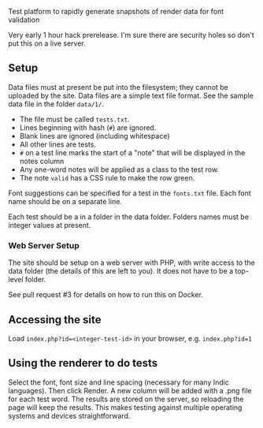 Test platform to rapidly generate snapshots of render data for font validation

Very early 1 hour hack prerelease. I'm sure there are security holes so don't put this on a live server.

## Setup ##

Data files must at present be put into the filesystem; they cannot be uploaded by the site. Data files are a simple text file format. See the sample data file
in the folder `data/1/`.

  * The file must be called `tests.txt`.
  * Lines beginning with hash (`#`) are ignored.
  * Blank lines are ignored (including whitespace)
  * All other lines are tests.
  * `#` on a test line marks the start of a "note" that will be
    displayed in the notes column  
  * Any one-word notes will be applied as a class to the test row.
  * The note `valid` has a CSS rule to make the row green.

Font suggestions can be specified for a test in the `fonts.txt` file. Each font
name should be on a separate line.

Each test should be a in a folder in the data folder. Folders names must be integer values at present.

### Web Server Setup ###

The site should be setup on a web server with PHP, with write access to the
data folder (the details of this are left to you). It does not have to be a 
top-level folder.

See pull request #3 for details on how to run this on Docker.

## Accessing the site ##

Load `index.php?id=<integer-test-id>` in your browser, e.g. `index.php?id=1`

## Using the renderer to do tests ##

Select the font, font size and line spacing (necessary for many Indic
languages). Then click Render. A new column will be added with a .png 
file for each test word. The results are stored on the server, so 
reloading the page will keep the results. This makes testing against
multiple operating systems and devices straightforward.
